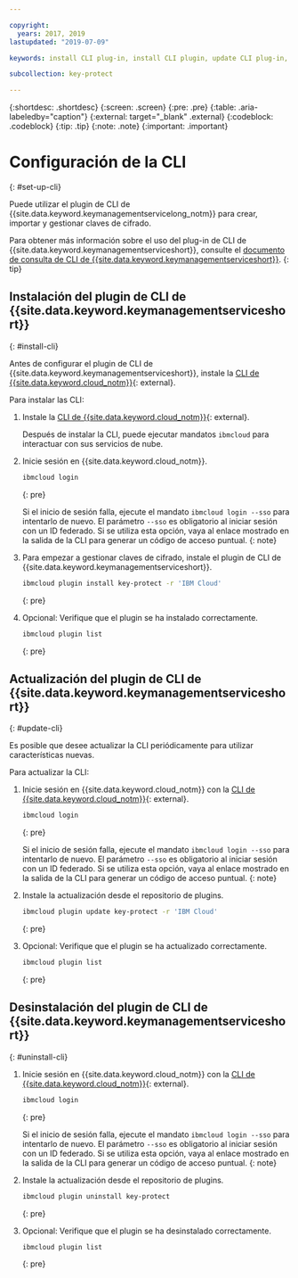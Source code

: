 ```yaml
---

copyright:
  years: 2017, 2019
lastupdated: "2019-07-09"

keywords: install CLI plug-in, install CLI plugin, update CLI plug-in, update CLI plugin, uninstall CLI plug-in, uninstall CLI plugin, Key Protect CLI plug-in, Key Protect CLI plugin, KMS plug-in, KMS plugin

subcollection: key-protect

---
```


{:shortdesc: .shortdesc}
{:screen: .screen}
{:pre: .pre}
{:table: .aria-labeledby="caption"}
{:external: target="_blank" .external}
{:codeblock: .codeblock}
{:tip: .tip}
{:note: .note}
{:important: .important}

# Configuración de la CLI
{: #set-up-cli}

Puede utilizar el plugin de CLI de {{site.data.keyword.keymanagementservicelong_notm}} para crear, importar y gestionar claves de cifrado.

Para obtener más información sobre el uso del plug-in de CLI de {{site.data.keyword.keymanagementserviceshort}}, consulte el [documento de consulta de CLI de {{site.data.keyword.keymanagementserviceshort}}](/docs/services/key-protect?topic=key-protect-cli-reference).
{: tip}

## Instalación del plugin de CLI de {{site.data.keyword.keymanagementserviceshort}}
{: #install-cli}

Antes de configurar el plugin de CLI de {{site.data.keyword.keymanagementserviceshort}}, instale la [CLI de {{site.data.keyword.cloud_notm}}](/docs/cli?topic=cloud-cli-getting-started){: external}. 

Para instalar las CLI:

1. Instale la [CLI de {{site.data.keyword.cloud_notm}}](/docs/cli?topic=cloud-cli-getting-started){: external}.

    Después de instalar la CLI, puede ejecutar mandatos `ibmcloud` para interactuar con sus servicios de nube.

2. Inicie sesión en {{site.data.keyword.cloud_notm}}.

    ```sh
    ibmcloud login 
    ```
    {: pre}

    Si el inicio de sesión falla, ejecute el mandato `ibmcloud login --sso` para intentarlo de nuevo. El parámetro `--sso` es obligatorio al iniciar sesión con un ID federado. Si se utiliza esta opción, vaya al enlace mostrado en la salida de la CLI para generar un código de acceso puntual.
    {: note}

3. Para empezar a gestionar claves de cifrado, instale el plugin de CLI de {{site.data.keyword.keymanagementserviceshort}}.

    ```sh
    ibmcloud plugin install key-protect -r 'IBM Cloud'
    ```
    {: pre}

4. Opcional: Verifique que el plugin se ha instalado correctamente.

    ```sh
    ibmcloud plugin list
    ```
    {: pre}

## Actualización del plugin de CLI de {{site.data.keyword.keymanagementserviceshort}}
{: #update-cli}

Es posible que desee actualizar la CLI periódicamente para utilizar características nuevas.

Para actualizar la CLI:

1. Inicie sesión en {{site.data.keyword.cloud_notm}} con la [CLI de {{site.data.keyword.cloud_notm}}](/docs/cli?topic=cloud-cli-getting-started){: external}.

    ```sh
    ibmcloud login 
    ```
    {: pre}

    Si el inicio de sesión falla, ejecute el mandato `ibmcloud login --sso` para intentarlo de nuevo. El parámetro `--sso` es obligatorio al iniciar sesión con un ID federado. Si se utiliza esta opción, vaya al enlace mostrado en la salida de la CLI para generar un código de acceso puntual.
    {: note}

2. Instale la actualización desde el repositorio de plugins.

    ```sh
    ibmcloud plugin update key-protect -r 'IBM Cloud'
    ```
    {: pre}

3. Opcional: Verifique que el plugin se ha actualizado correctamente.

    ```sh
    ibmcloud plugin list
    ```
    {: pre}

## Desinstalación del plugin de CLI de {{site.data.keyword.keymanagementserviceshort}}
{: #uninstall-cli}

1. Inicie sesión en {{site.data.keyword.cloud_notm}} con la [CLI de {{site.data.keyword.cloud_notm}}](/docs/cli?topic=cloud-cli-getting-started){: external}.

    ```sh
    ibmcloud login 
    ```
    {: pre}

    Si el inicio de sesión falla, ejecute el mandato `ibmcloud login --sso` para intentarlo de nuevo. El parámetro `--sso` es obligatorio al iniciar sesión con un ID federado. Si se utiliza esta opción, vaya al enlace mostrado en la salida de la CLI para generar un código de acceso puntual.
    {: note}

2. Instale la actualización desde el repositorio de plugins.

    ```sh
    ibmcloud plugin uninstall key-protect
    ```
    {: pre}

3. Opcional: Verifique que el plugin se ha desinstalado correctamente.

    ```sh
    ibmcloud plugin list
    ```
    {: pre}
